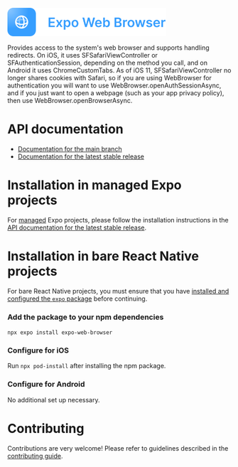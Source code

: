 <p>
  <a href="https://docs.expo.dev/versions/latest/sdk/webbrowser/">
    <img
      src="../../.github/resources/expo-web-browser.svg"
      alt="expo-web-browser"
      height="64" />
  </a>
</p>

Provides access to the system's web browser and supports handling redirects. On iOS, it uses SFSafariViewController or SFAuthenticationSession, depending on the method you call, and on Android it uses ChromeCustomTabs. As of iOS 11, SFSafariViewController no longer shares cookies with Safari, so if you are using WebBrowser for authentication you will want to use WebBrowser.openAuthSessionAsync, and if you just want to open a webpage (such as your app privacy policy), then use WebBrowser.openBrowserAsync.

# API documentation

- [Documentation for the main branch](https://github.com/expo/expo/blob/main/docs/pages/versions/unversioned/sdk/webbrowser.mdx)
- [Documentation for the latest stable release](https://docs.expo.dev/versions/latest/sdk/webbrowser/)

# Installation in managed Expo projects

For [managed](https://docs.expo.dev/archive/managed-vs-bare/) Expo projects, please follow the installation instructions in the [API documentation for the latest stable release](https://docs.expo.dev/versions/latest/sdk/webbrowser/).

# Installation in bare React Native projects

For bare React Native projects, you must ensure that you have [installed and configured the `expo` package](https://docs.expo.dev/bare/installing-expo-modules/) before continuing.

### Add the package to your npm dependencies

```
npx expo install expo-web-browser
```

### Configure for iOS

Run `npx pod-install` after installing the npm package.

### Configure for Android

No additional set up necessary.

# Contributing

Contributions are very welcome! Please refer to guidelines described in the [contributing guide](https://github.com/expo/expo#contributing).
